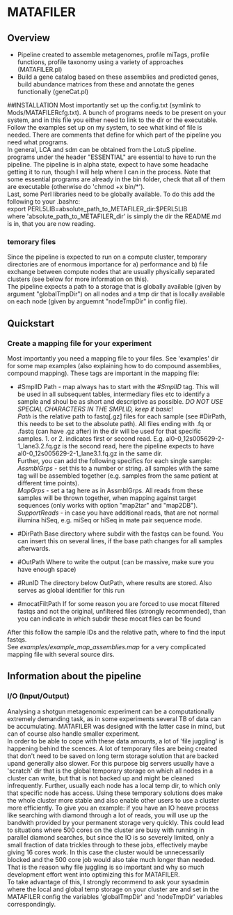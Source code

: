 # MATAFILER
## Overview
- Pipeline created to assemble metagenomes, profile miTags, profile functions, profile taxonomy using a variety of approaches (MATAFILER.pl)
- Build a gene catalog based on these assemblies and predicted genes, build abundance matrices from these and annotate the genes functionally (geneCat.pl)  

##INSTALLATION
Most importantly set up the config.txt (symlink to Mods/MATAFILERcfg.txt). A bunch of programs needs to be present on your system, and in this file you either need to link to the dir or the executable. Follow the examples set up on my system, to see what kind of file is needed. There are comments that define for which part of the pipeline you need what programs.  
In general, LCA and sdm can be obtained from the LotuS pipeline.  
programs under the header "ESSENTIAL" are essential to have to run the pipeline.
The pipeline is in alpha state, expect to have some headache getting it to run, though I will help where I can in the process. Note that some essential programs are already in the bin folder, check that all of them are executable (otherwise do 'chmod +x bin/*').  
Last, some Perl libraries need to be globally available. To do this add the following to your .bashrc:  
export PERL5LIB=absolute_path_to_METAFILER_dir:$PERL5LIB  
where 'absolute_path_to_METAFILER_dir' is simply the dir the README.md is in, that you are now reading.  
### temorary files
Since the pipeline is expected to run on a compute cluster, temporary directories are of enormous importance for a) performance and b) file exchange between compute nodes that are usually physically separated clusters (see below for more information on this).  
The pipeline expects a path to a storage that is globally available (given by argument "globalTmpDir") on all nodes and a tmp dir that is locally available on each node (given by arguemnt "nodeTmpDir" in config file).  

## Quickstart
### Create a mapping file for your experiment
Most importantly you need a mapping file to your files. See 'examples' dir for some map examples (also explaining how to do compound assemblies, compound mapping). These tags are important in the mapping file:
- #SmplID	Path - map always has to start with the *#SmplID* tag. This will be used in all subsequent tables, intermediary files etc to identify a sample and shoul be as short and descriptive as possible. *DO NOT USE SPECIAL CHARACTERS IN THE SMPLID, keep it basic*!  
*Path* is the relative path to fastq[.gz] files for each sample (see #DirPath, this needs to be set to the absolute path). All files ending with .fq or .fastq (can have .gz after) in the dir will be used for that specific samples. 1. or 2. indicates first or second read. E.g. al0-0_12s005629-2-1_lane3.2.fq.gz is the second read, here the pipeline expects to have al0-0_12s005629-2-1_lane3.1.fq.gz in the same dir.  
Further, you can add the following specifics for each single sample:   
*AssmblGrps* - set this to a number or string. all samples with the same tag will be assembled together (e.g. samples from the same patient at different time points).  
*MapGrps* - set a tag here as in AssmblGrps. All reads from these samples will be thrown together, when mapping against target sequences (only works with option "map2tar" and "map2DB").
*SupportReads* - in case you have additional reads, that are not normal illumina hiSeq, e.g. miSeq or hiSeq in mate pair sequence mode.
 
- #DirPath	Base directory where subdir with the fastqs can be found. You can insert this on several lines, if the base path changes for all samples afterwards.
- #OutPath	Where to write the output (can be massive, make sure you have enough space)
- #RunID	The directory below OutPath, where results are stored. Also serves as global identifier for this run
- #mocatFiltPath	If for some reason you are forced to use mocat filtered fastqs and not the original, unfiltered files (strongly recommended), than you can indicate in which subdir these mocat files can be found

After this follow the sample IDs and the relative path, where to find the input fastqs.  
See _examples/example_map_assemblies.map_ for a very complicated mapping file with several source dirs.

## Information about the pipeline
### I/O (Input/Output)
Analysing a shotgun metagenomic experiment can be a computationally extremely demanding task, as in some experiments several TB of data can be accumulating. MATAFILER was designed with the latter case in mind, but can of course also handle smaller experiment.  
In order to be able to cope with these data amounts, a lot of 'file juggling' is happening behind the scences. A lot of temporary files are being created that don't need to be saved on long term storage solution that are backed upand generally also slower. For this purpose big servers usually have a 'scratch' dir that is the global temporary storage on which all nodes in a cluster can write, but that is not backed up and might be cleaned infrequently. Further, usually each node has a local temp dir, to which only that specific node has access. Using these temporary solutions does make the whole cluster more stable and also enable other users to use a cluster more efficiently. To give you an example: if you have an IO heave process like searching with diamond through a lot of reads, you will use up the bandwith provided by your permanent storage very quickly. This could lead to situations where 500 cores on the cluster are busy with running in parallel diamond searches, but since the IO is so severely limited, only a small fraction of data trickles through to these jobs, effectively maybe giving 16 cores work. In this case the cluster would be unnecessarily blocked and the 500 core job would also take much longer than needed. That is the reason why file juggling is so important and why so much development effort went into optimizing this for MATAFILER.  
To take advantage of this, I strongly recommend to ask your sysadmin where the local and global temp storage on your cluster are and set in the MATAFILER config the variables 'globalTmpDir' and 'nodeTmpDir' variables correspondingly. 
